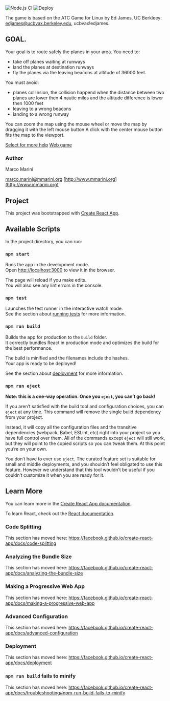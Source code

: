
![Node.js CI](https://github.com/m-marini/atc/workflows/Node.js%20CI/badge.svg) ![Deploy](https://github.com/m-marini/atc/workflows/Deploy/badge.svg)

The game is based on the ATC Game for Linux by Ed James, UC Berkleey: [edjames@ucbvax.berkeley.edu](mailto:edjames@ucbvax.berkeley.edu), ucbvax!edjames.

## GOAL.

Your goal is to route safely the planes in your area.
You need to:

- take off planes waiting at runways
- land the planes at destination runways
- fly the planes via the leaving beacons at altitude of 36000 feet.

You must avoid:

- planes collinsion, the collision happend when the distance between two planes
  are lower then 4 nautic miles and the altitude difference is lower then 1000 feet
- leaving to a wrong beacons
- landing to a wrong runway

You can zoom the map using the mouse wheel or move the map by dragging it with the left mouse button
A click with the center mouse button fits the map to the viewport.

[Select for more help](https://github.com/m-marini/atc/wiki)
[Web game](http://www.mmarini.org/atc)

### Author

Marco Marini

[marco.marini@mmarini.org](mailto:marco.marini@mmarini.org)
[http://www.mmarini.org](http://www.mmarini.org)

## Project

This project was bootstrapped with [Create React App](https://github.com/facebook/create-react-app).

## Available Scripts

In the project directory, you can run:

### `npm start`

Runs the app in the development mode.<br />
Open [http://localhost:3000](http://localhost:3000) to view it in the browser.

The page will reload if you make edits.<br />
You will also see any lint errors in the console.

### `npm test`

Launches the test runner in the interactive watch mode.<br />
See the section about [running tests](https://facebook.github.io/create-react-app/docs/running-tests) for more information.

### `npm run build`

Builds the app for production to the `build` folder.<br />
It correctly bundles React in production mode and optimizes the build for the best performance.

The build is minified and the filenames include the hashes.<br />
Your app is ready to be deployed!

See the section about [deployment](https://facebook.github.io/create-react-app/docs/deployment) for more information.

### `npm run eject`

**Note: this is a one-way operation. Once you `eject`, you can’t go back!**

If you aren’t satisfied with the build tool and configuration choices, you can `eject` at any time. This command will remove the single build dependency from your project.

Instead, it will copy all the configuration files and the transitive dependencies (webpack, Babel, ESLint, etc) right into your project so you have full control over them. All of the commands except `eject` will still work, but they will point to the copied scripts so you can tweak them. At this point you’re on your own.

You don’t have to ever use `eject`. The curated feature set is suitable for small and middle deployments, and you shouldn’t feel obligated to use this feature. However we understand that this tool wouldn’t be useful if you couldn’t customize it when you are ready for it.

## Learn More

You can learn more in the [Create React App documentation](https://facebook.github.io/create-react-app/docs/getting-started).

To learn React, check out the [React documentation](https://reactjs.org/).

### Code Splitting

This section has moved here: https://facebook.github.io/create-react-app/docs/code-splitting

### Analyzing the Bundle Size

This section has moved here: https://facebook.github.io/create-react-app/docs/analyzing-the-bundle-size

### Making a Progressive Web App

This section has moved here: https://facebook.github.io/create-react-app/docs/making-a-progressive-web-app

### Advanced Configuration

This section has moved here: https://facebook.github.io/create-react-app/docs/advanced-configuration

### Deployment

This section has moved here: https://facebook.github.io/create-react-app/docs/deployment

### `npm run build` fails to minify

This section has moved here: https://facebook.github.io/create-react-app/docs/troubleshooting#npm-run-build-fails-to-minify
